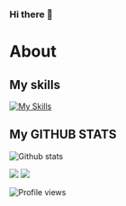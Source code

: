 ### Hi there 👋

<!--
**niklaus2019/niklaus2019** is a ✨ _special_ ✨ repository because its `README.md` (this file) appears on your GitHub profile.

<div align="center">
<h3> 👨 Nikolay Khon | 👨‍💻 Software Engineer & Data Engineer | 🌏 S.Korea </h3> 
</div>

Here are some ideas to get you started:

- 🔭 I’m currently working on ...
- 🌱 I’m currently learning ...
- 👯 I’m looking to collaborate on ...
- 🤔 I’m looking for help with ...
- 💬 Ask me about ...
- 📫 How to reach me: ...
- 😄 Pronouns: ...
- ⚡ Fun fact: ...
-->

# About 
## My skills

[![My Skills](https://skillicons.dev/icons?i=py,java,cs,flutter,javascript,html,mysql,tensorflow,pytorch,docker,dotnet,firebase,spring,maven,visualstudio,vscode,idea&theme=light)](https://skillicons.dev)

## My GITHUB STATS

<p align="center">

![Github stats](https://github-readme-stats.vercel.app/api?username=niklaus2019&show_icons=true)<br>

<img src="https://github-readme-streak-stats.herokuapp.com/?user=niklaus2019&theme=light" />

<img src="https://github-readme-stats.vercel.app/api/top-langs/?username=niklaus2019&layout=compact&theme=light" />

![Profile views](https://gpvc.arturio.dev/niklaus2019)

</p>
<!---
niklaus2019/niklaus2019 is a ✨ special ✨ repository because its README.md (this file) appears on your GitHub profile.
You can click the Preview link to take a look at your changes.
--->
